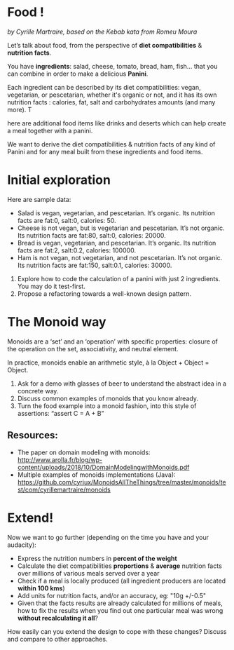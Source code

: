 # Food !

*by Cyrille Martraire, based on the Kebab kata from Romeu Moura*

Let’s talk about food, from the perspective of **diet compatibilities** & **nutrition facts**.

You have **ingredients**: salad, cheese, tomato, bread, ham, fish… that you can combine in order to make a delicious **Panini**.

Each ingredient can be described by its diet compatibilities: vegan, vegetarian, or pescetarian, whether it's organic or not, and it has its own nutrition facts : calories, fat, salt and carbohydrates amounts (and many more). T

here are additional food items like drinks and deserts which can help create a meal together with a panini.

We want to derive the diet compatibilities & nutrition facts of any kind of Panini and for any meal built from these ingredients and food items.


# Initial exploration

Here are sample data:

- Salad is vegan, vegetarian, and pescetarian. It’s organic. Its nutrition facts are fat:0, salt:0, calories: 50.
- Cheese is not vegan, but is vegetarian and pescetarian. It’s not organic. Its nutrition facts are fat:80, salt:0, calories: 20000.
- Bread is vegan, vegetarian, and pescetarian. It’s organic. Its nutrition facts are fat:2, salt:0.2, calories: 100000.
- Ham is not vegan, not vegetarian, and not pescetarian. It’s not organic. Its nutrition facts are fat:150, salt:0.1, calories: 30000.

1. Explore how to code the calculation of a panini with just 2 ingredients. You may do it test-first.
1. Propose a refactoring towards a well-known design pattern.

# The Monoid way

Monoids are a ‘set’ and an ‘operation’ with specific properties: closure of the operation on the set, associativity, and neutral element.

In practice, monoids enable an arithmetic style, à la Object + Object = Object.

1. Ask for a demo with glasses of beer to understand the abstract idea in a concrete way.
1. Discuss common examples of monoids that you know already.
1. Turn the food example into a monoid fashion, into this style of assertions: “assert C = A + B”

## Resources: 

- The paper on domain modeling with monoids: http://www.arolla.fr/blog/wp-content/uploads/2018/10/DomainModelingwithMonoids.pdf
- Multiple examples of monoids implementations (Java): https://github.com/cyriux/MonoidsAllTheThings/tree/master/monoids/test/com/cyrillemartraire/monoids
 
# Extend!

Now we want to go further (depending on the time you have and your audacity):

- Express the nutrition numbers in **percent of the weight**
- Calculate the diet compatibilities **proportions** & **average** nutrition facts over millions of various meals served over a year
- Check if a meal is locally produced (all ingredient producers are located **within 100 kms**)
- Add units for nutrition facts, and/or an accuracy, eg: "10g +/-0.5"
- Given that the facts results are already calculated for millions of meals, how to fix the results when you find out one particular meal was wrong **without recalculating it all**?

How easily can you extend the design to cope with these changes? Discuss and compare to other approaches.

